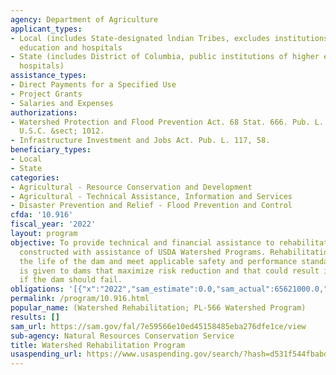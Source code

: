 ```yaml
---
agency: Department of Agriculture
applicant_types:
- Local (includes State-designated lndian Tribes, excludes institutions of higher
  education and hospitals
- State (includes District of Columbia, public institutions of higher education and
  hospitals)
assistance_types:
- Direct Payments for a Specified Use
- Project Grants
- Salaries and Expenses
authorizations:
- Watershed Protection and Flood Prevention Act. 68 Stat. 666. Pub. L. 83, 566. 16
  U.S.C. &sect; 1012.
- Infrastructure Investment and Jobs Act. Pub. L. 117, 58.
beneficiary_types:
- Local
- State
categories:
- Agricultural - Resource Conservation and Development
- Agricultural - Technical Assistance, Information and Services
- Disaster Prevention and Relief - Flood Prevention and Control
cfda: '10.916'
fiscal_year: '2022'
layout: program
objective: To provide technical and financial assistance to rehabilitate dams originally
  constructed with assistance of USDA Watershed Programs. Rehabilitation must extend
  the life of the dam and meet applicable safety and performance standards. Priority
  is given to dams that maximize risk reduction and that could result in loss of life
  if the dam should fail.
obligations: '[{"x":"2022","sam_estimate":0.0,"sam_actual":65621000.0,"usa_spending_actual":36725996.34},{"x":"2023","sam_estimate":47892000.0,"sam_actual":0.0,"usa_spending_actual":16401901.92},{"x":"2024","sam_estimate":42551000.0,"sam_actual":0.0,"usa_spending_actual":0.0}]'
permalink: /program/10.916.html
popular_name: (Watershed Rehabilitation; PL-566 Watershed Program)
results: []
sam_url: https://sam.gov/fal/7e59566e10ed45158485eba276dfe1ce/view
sub-agency: Natural Resources Conservation Service
title: Watershed Rehabilitation Program
usaspending_url: https://www.usaspending.gov/search/?hash=d531f544fbabda312c75daf150a967d5
---
```

